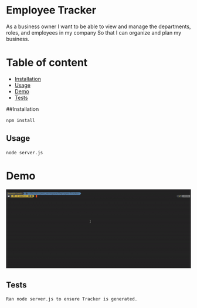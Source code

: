 # Employee Tracker

As a business owner
I want to be able to view and manage the departments, roles, and employees in my company
So that I can organize and plan my business.

 # Table of content
 - [Installation](#installation)
 - [Usage](#Usage)
 - [Demo](#Demo)
 - [Tests](#Tests)
 
##Installation

```
npm install
```
 
## Usage
```
node server.js
```

# Demo
![Demo](https://raw.githubusercontent.com/Hemadwivedi/Employee-Tracker/master/img/employe_tracker.gif)


## Tests 
     
  ```
  Ran node server.js to ensure Tracker is generated.
```   


